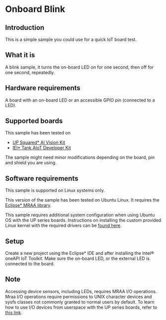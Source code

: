 # Onboard Blink

## Introduction
This is a simple sample you could use for a quick IoT board test.

## What it is
A blink sample, it turns the on-board LED on for one second, then off for one second, repeatedly.

## Hardware requirements
A board with an on-board LED or an accessible GPIO pin (connected to a LED).

## Supported boards
This sample has been tested on
- [UP Squared\* AI Vision Kit](https://software.intel.com/en-us/iot/hardware/up-squared-ai-vision-dev-kit)
- [IEI\* Tank AIoT Developer Kit](https://software.intel.com/en-us/iot/hardware/iei-tank-dev-kit-core)

The sample might need minor modifications depending on the board, pin and shield you are using.

## Software requirements
This sample is supported on Linux systems only.

This version of the sample has been tested on Ubuntu Linux. It requires the [Eclipse* MRAA library](https://github.com/eclipse/mraa).

This sample requires additional system configuration when using Ubuntu OS with the UP series boards. Instructions on installing the custom provided Linux kernel with the required drivers can be [found here](https://wiki.up-community.org/Ubuntu#Ubuntu_18.04_installation_and_configuration).

## Setup
Create a new project using the Eclipse* IDE and after installing the Intel® oneAPI IoT Toolkit. Make sure the on-board LED, or the external LED is connected to the board.

## Note
Accessing device sensors, including LEDs, requires MRAA I/O operations. Mraa I/O operations require permissions to UNIX character devices and sysfs classes not commonly granted to normal users by default.
To learn how to use I/O devices from userspace with the UP series boards, refer to [this link](https://wiki.up-community.org/Ubuntu#Enable_the_HAT_functionality_from_userspace).

